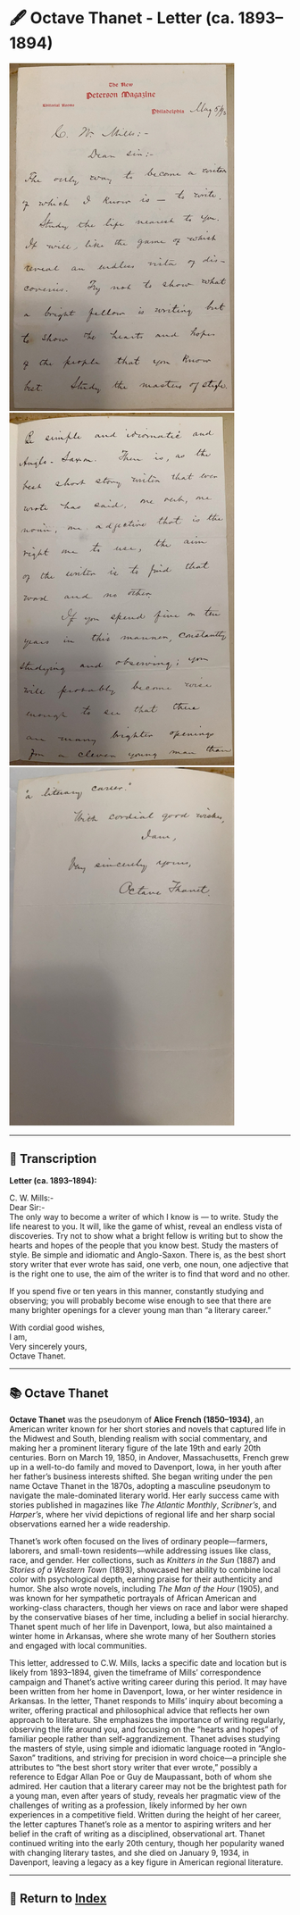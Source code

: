 # 🖋️ Octave Thanet - Letter (ca. 1893–1894)

<a href="assets/Octave_Thanet_Letter_1.jpg" target="_blank">
  <img src="assets/Octave_Thanet_Letter_1.jpg" alt="Octave Thanet Letter 1" style="max-width: 80%; height: auto;"/>
</a>
<a href="assets/Octave_Thanet_Letter_2.jpg" target="_blank">
  <img src="assets/Octave_Thanet_Letter_2.jpg" alt="Octave Thanet Letter 2" style="max-width: 80%; height: auto;"/>
</a>
<a href="assets/Octave_Thanet_Letter_3.jpg" target="_blank">
  <img src="assets/Octave_Thanet_Letter_3.jpg" alt="Octave Thanet Letter 3" style="max-width: 80%; height: auto;"/>
</a>

---

## 📜 Transcription

**Letter (ca. 1893–1894):**  

C. W. Mills:-  
Dear Sir:-  
The only way to become a writer of which I know is — to write. Study the life nearest to you. It will, like the game of whist, reveal an endless vista of discoveries. Try not to show what a bright fellow is writing but to show the hearts and hopes of the people that you know best. Study the masters of style. Be simple and idiomatic and Anglo-Saxon. There is, as the best short story writer that ever wrote has said, one verb, one noun, one adjective that is the right one to use, the aim of the writer is to find that word and no other.  

If you spend five or ten years in this manner, constantly studying and observing; you will probably become wise enough to see that there are many brighter openings for a clever young man than “a literary career.”  

With cordial good wishes,  
I am,  
Very sincerely yours,  
Octave Thanet.  

---

## 📚 Octave Thanet

**Octave Thanet** was the pseudonym of **Alice French (1850–1934)**, an American writer known for her short stories and novels that captured life in the Midwest and South, blending realism with social commentary, and making her a prominent literary figure of the late 19th and early 20th centuries. Born on March 19, 1850, in Andover, Massachusetts, French grew up in a well-to-do family and moved to Davenport, Iowa, in her youth after her father’s business interests shifted. She began writing under the pen name Octave Thanet in the 1870s, adopting a masculine pseudonym to navigate the male-dominated literary world. Her early success came with stories published in magazines like *The Atlantic Monthly*, *Scribner’s*, and *Harper’s*, where her vivid depictions of regional life and her sharp social observations earned her a wide readership.

Thanet’s work often focused on the lives of ordinary people—farmers, laborers, and small-town residents—while addressing issues like class, race, and gender. Her collections, such as *Knitters in the Sun* (1887) and *Stories of a Western Town* (1893), showcased her ability to combine local color with psychological depth, earning praise for their authenticity and humor. She also wrote novels, including *The Man of the Hour* (1905), and was known for her sympathetic portrayals of African American and working-class characters, though her views on race and labor were shaped by the conservative biases of her time, including a belief in social hierarchy. Thanet spent much of her life in Davenport, Iowa, but also maintained a winter home in Arkansas, where she wrote many of her Southern stories and engaged with local communities.

This letter, addressed to C.W. Mills, lacks a specific date and location but is likely from 1893–1894, given the timeframe of Mills’ correspondence campaign and Thanet’s active writing career during this period. It may have been written from her home in Davenport, Iowa, or her winter residence in Arkansas. In the letter, Thanet responds to Mills’ inquiry about becoming a writer, offering practical and philosophical advice that reflects her own approach to literature. She emphasizes the importance of writing regularly, observing the life around you, and focusing on the “hearts and hopes” of familiar people rather than self-aggrandizement. Thanet advises studying the masters of style, using simple and idiomatic language rooted in “Anglo-Saxon” traditions, and striving for precision in word choice—a principle she attributes to “the best short story writer that ever wrote,” possibly a reference to Edgar Allan Poe or Guy de Maupassant, both of whom she admired. Her caution that a literary career may not be the brightest path for a young man, even after years of study, reveals her pragmatic view of the challenges of writing as a profession, likely informed by her own experiences in a competitive field. Written during the height of her career, the letter captures Thanet’s role as a mentor to aspiring writers and her belief in the craft of writing as a disciplined, observational art. Thanet continued writing into the early 20th century, though her popularity waned with changing literary tastes, and she died on January 9, 1934, in Davenport, leaving a legacy as a key figure in American regional literature.

---

## 🔗 Return to [Index](index.md)